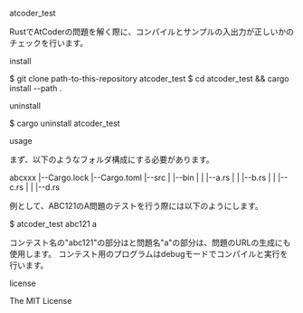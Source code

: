 atcoder_test

RustでAtCoderの問題を解く際に、コンパイルとサンプルの入出力が正しいかのチェックを行います。

install

$ git clone path-to-this-repository atcoder_test
$ cd atcoder_test && cargo install --path .

uninstall

$ cargo uninstall atcoder_test

usage

まず、以下のようなフォルダ構成にする必要があります。

abcxxx
|--Cargo.lock
|--Cargo.toml
|--src
|  |--bin
|  |  |--a.rs
|  |  |--b.rs
|  |  |--c.rs
|  |  |--d.rs

例として、ABC121のA問題のテストを行う際には以下のようにします。

$ atcoder_test abc121 a

コンテスト名の"abc121"の部分はと問題名"a"の部分は、問題のURLの生成にも使用します。
コンテスト用のプログラムはdebugモードでコンパイルと実行を行います。

license

The MIT License
